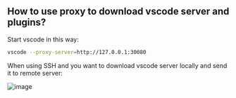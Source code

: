 ## How to use proxy to download vscode server and plugins?

Start vscode in this way:

```bash
vscode --proxy-server=http://127.0.0.1:30080
```

When using SSH and you want to download vscode server locally and send it to remote server:

![image](https://github.com/user-attachments/assets/ae02a337-7a11-459e-9587-6fcc7abc1e45)
